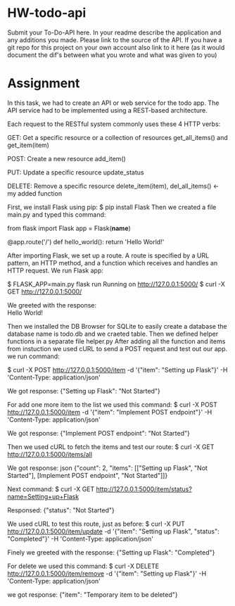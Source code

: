# HW-todo-api

Submit your To-Do-API here. In your readme describe the application and any additions you made. Please link to the source of the API. If you have a git repo for this project on your own account also link to it here (as it would document the dif's between what you wrote and what was given to you)


# Assignment

In this task, we had to create an API or web service for the todo app. The API service had to be implemented using a REST-based architecture.

Each request to the RESTful system commonly uses these 4 HTTP verbs:

GET: Get a specific resource or a collection of resources 
get_all_items() and get_item(item)

POST: Create a new resource
add_item()

PUT: Update a specific resource
update_status

DELETE: Remove a specific resource
delete_item(item), del_all_items() <- my added function

First, we install Flask using pip: $ pip install Flask
Then we created a file main.py and typed this command: 

from flask import Flask
app = Flask(__name__)

@app.route('/')
def hello_world():
    return 'Hello World!'

After importing Flask, we set up a route. A route is specified by a URL pattern, an HTTP method, and a function which receives and handles an HTTP request.
We run Flask app:

$ FLASK_APP=main.py flask run
Running on http://127.0.0.1:5000/
$ curl -X GET http://127.0.0.1:5000/

We greeted with the response:  
Hello World!

Then we installed the DB Browser for SQLite to easily create a database the database name is todo.db and we craeted table. 
Then we defined helper functions in a separate file helper.py
After adding all the function and items from instuction we used cURL to send a POST request and test out our app. we run command:

$ curl -X POST http://127.0.0.1:5000/item -d '{"item": "Setting up Flask"}' -H 'Content-Type: application/json'

We got response: 
{"Setting up Flask": "Not Started"}

For add one more item to the list we used this command:
$ curl -X POST http://127.0.0.1:5000/item -d '{"item": "Implement POST endpoint"}' -H 'Content-Type: application/json'

We got response: 
{"Implement POST endpoint": "Not Started"}

Then we used cURL to fetch the items and test our route:
$ curl -X GET http://127.0.0.1:5000/items/all

We got response:
json {"count": 2, "items": [["Setting up Flask", "Not Started"], [Implement POST endpoint", "Not Started"]]}

Next command:
$ curl -X GET http://127.0.0.1:5000/item/status?name=Setting+up+Flask

Responsed:
{"status": "Not Started"}

We used cURL to test this route, just as before:
$ curl -X PUT http://127.0.0.1:5000/item/update -d '{"item": "Setting up Flask", "status": "Completed"}' -H 'Content-Type: application/json'

Finely we greeted with the response:
{"Setting up Flask": "Completed"}

For delete we used this command:
$ curl -X DELETE http://127.0.0.1:5000/item/remove -d '{"item": "Setting up Flask"}' -H 'Content-Type: application/json'

we got response:
{"item": "Temporary item to be deleted"}

